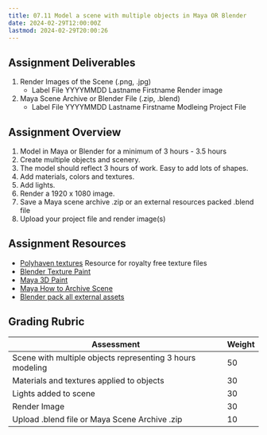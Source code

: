 ```yaml
---
title: 07.11 Model a scene with multiple objects in Maya OR Blender
date: 2024-02-29T12:00:00Z
lastmod: 2024-02-29T20:00:26
---
```


## Assignment Deliverables

1. Render Images of the Scene (.png, .jpg)
   - Label File YYYYMMDD Lastname Firstname Render image
2. Maya Scene Archive or Blender File (.zip, .blend)
   - Label File YYYYMMDD Lastname Firstname Modleing Project File

## Assignment Overview

1. Model in Maya or Blender for a minimum of 3 hours - 3.5 hours
2. Create multiple objects and scenery.
3. The model should reflect 3 hours of work. Easy to add lots of shapes.
4. Add materials, colors and textures.
5. Add lights.
6. Render a 1920 x 1080 image.
7. Save a Maya scene archive .zip or an external resources packed .blend file
8. Upload your project file and render image(s)

## Assignment Resources

- [Polyhaven textures](https://polyhaven.com/) Resource for royalty free texture files
- [Blender Texture Paint](../../../../3d-modeling/blender/texture-paint-blender.md)
- [Maya 3D Paint](../../../../3d-modeling/maya/3d-paint-maya.md)
- [Maya How to Archive Scene](https://youtu.be/gic-kMWKjNI)
- [Blender pack all external assets](https://docs.blender.org/manual/en/latest/files/blend/packed_data.html)

## Grading Rubric

<div class="responsive-table-markdown">

| Assessment                                                | Weight |
| --------------------------------------------------------- | ------ |
| Scene with multiple objects representing 3 hours modeling | 50     |
| Materials and textures applied to objects                 | 30     |
| Lights added to scene                                     | 30     |
| Render Image                                              | 30     |
| Upload .blend file or Maya Scene Archive .zip             | 10     |

</div>
